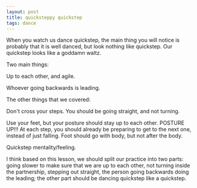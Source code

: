 ```yaml
---
layout: post
title: quicksteppy quickstep
tags: dance
---
```


When you watch us dance quickstep, the main thing you will notice is probably that it is well danced, but look nothing like quickstep.  Our quickstep looks like a goddamn waltz.

Two main things:

Up to each other, and agile.

Whoever going backwards is leading.

The other things that we covered:

Don't cross your steps.  You should be going straight, and not turning.

Use your feet, but your posture should stay up to each other.  POSTURE UP!!! At each step, you should already be preparing to get to the next one, instead of just falling.  Foot should go with body, but not after the body.

Quickstep mentality/feeling.

I think based on this lesson, we should split our practice into two parts: going slower to make sure that we are up to each other, not turning inside the partnership, stepping out straight, the person going backwards doing the leading; the other part should be dancing quickstep like a quickstep.